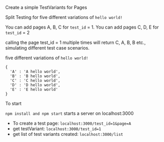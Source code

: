 Create a simple TestVariants for Pages

Split Testing for five different variations of `hello world!`

You can add pages A, B, C for `test_id` = 1. You can add pages C, D, E for `test_id` = 2

calling the page test_id = 1 multiple times will return C, A, B, B etc., simulating different test case scenarios.

 
five different variations of `hello world!`

```
{
  'A' : 'A hello world',
  'B' : 'B hello world',
  'C' : 'C hello world',
  'D' : 'D hello world',
  'E' : 'E hello world'
}
```

To start  
 
`npm install and npm start`
starts a server on localhost:3000

- To create a test page: `localhost:3000/test_id=1&page=A`
- get testVariant: `localhost:3000/test_id=1`
- get list of test variants created: `localhost:3000/list`

